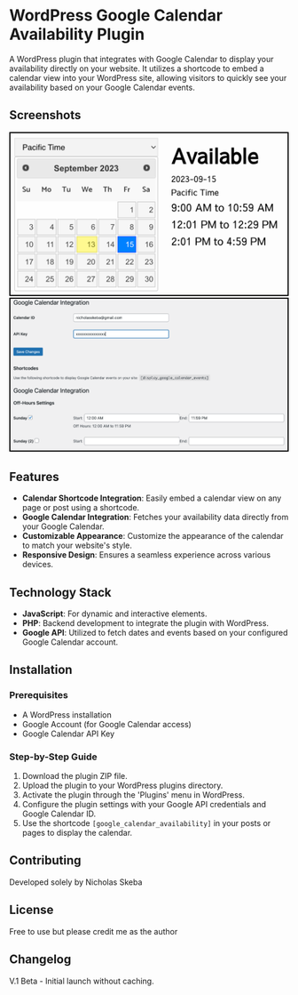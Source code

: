 # WordPress Google Calendar Availability Plugin

A WordPress plugin that integrates with Google Calendar to display your availability directly on your website. It utilizes a shortcode to embed a calendar view into your WordPress site, allowing visitors to quickly see your availability based on your Google Calendar events.

## Screenshots

<img style="width:500px;border-style:solid;border-width:2px;border-color:#000;" src="https://github.com/nikaskeba/wordpress-gcal-availability/blob/main/Screenshot%202023-09-13%20at%203.21.54%20PM.png"><img style="width:500px;border-style:solid;border-width:2px;border-color:#000;" src="https://github.com/nikaskeba/wordpress-gcal-availability/blob/main/Screenshot%202023-09-13%20at%203.17.29%20PM.png">

## Features

- **Calendar Shortcode Integration**: Easily embed a calendar view on any page or post using a shortcode.
- **Google Calendar Integration**: Fetches your availability data directly from your Google Calendar.
- **Customizable Appearance**: Customize the appearance of the calendar to match your website's style.
- **Responsive Design**: Ensures a seamless experience across various devices.

## Technology Stack

- **JavaScript**: For dynamic and interactive elements.
- **PHP**: Backend development to integrate the plugin with WordPress.
- **Google API**: Utilized to fetch dates and events based on your configured Google Calendar account.

## Installation

### Prerequisites

- A WordPress installation
- Google Account (for Google Calendar access)
- Google Calendar API Key
  
### Step-by-Step Guide

1. Download the plugin ZIP file.
2. Upload the plugin to your WordPress plugins directory.
3. Activate the plugin through the 'Plugins' menu in WordPress.
4. Configure the plugin settings with your Google API credentials and Google Calendar ID.
5. Use the shortcode `[google_calendar_availability]` in your posts or pages to display the calendar.

## Contributing

Developed solely by Nicholas Skeba

## License

Free to use but please credit me as the author

## Changelog

V.1 Beta - Initial launch without caching.
